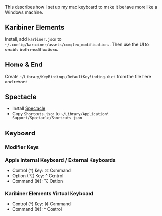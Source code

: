This describes how I set up my mac keyboard to make it behave more like a Windows machine.

## Karibiner Elements

Install, add `karbiner.json` to `~/.config/karabiner/assets/complex_modifications`.
Then use the UI to enable both modifications.

## Home & End

Create `~/Library/KeyBindings/DefaultKeyBinding.dict` from the file here and reboot.

## Spectacle

- Install [Spectacle](https://www.spectacleapp.com/)
- Copy `Shortcuts.json` to `~/Library/Application\ Support/Spectacle/Shortcuts.json`


## Keyboard

### Modifier Keys

### Apple Internal Keyboard / External Keyboards

- Control (^) Key: ⌘ Command
- Option (⌥) Key: ^ Control
- Command (⌘): ⌥ Option

### Karibiner Elements Virtual Keyboard

- Control (^) Key: ⌘ Command
- Command (⌘): ^ Control
